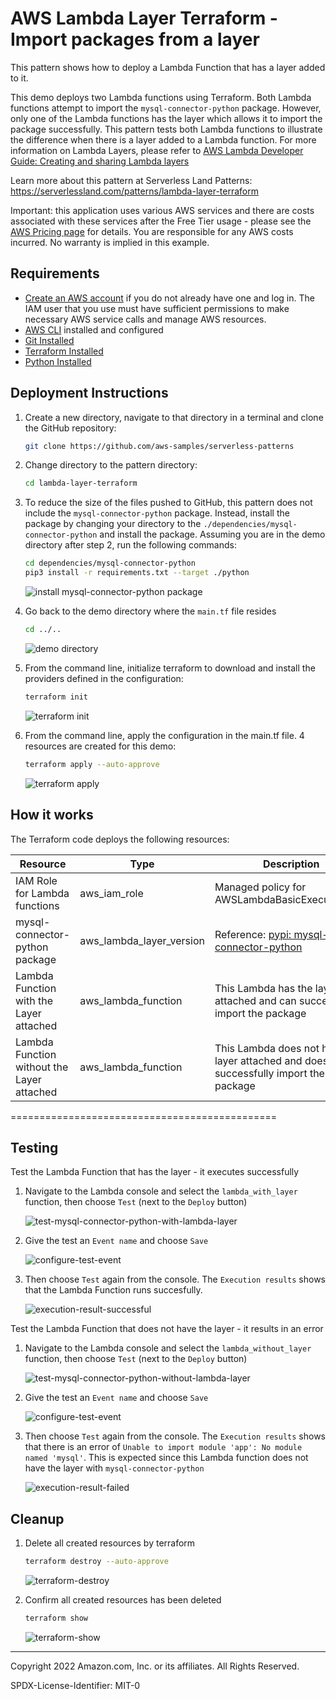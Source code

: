 # AWS Lambda Layer Terraform - Import packages from a layer

This pattern shows how to deploy a Lambda Function that has a layer added to it.

This demo deploys two Lambda functions using Terraform. Both Lambda functions attempt to import the `mysql-connector-python` package. However, only one of the Lambda functions has the layer which allows it to import the package successfully. This pattern tests both Lambda functions to illustrate the difference when there is a layer added to a Lambda function. For more information on Lambda Layers, please refer to [AWS Lambda Developer Guide: Creating and sharing Lambda layers](https://docs.aws.amazon.com/lambda/latest/dg/configuration-layers.html)

Learn more about this pattern at Serverless Land Patterns: https://serverlessland.com/patterns/lambda-layer-terraform

Important: this application uses various AWS services and there are costs associated with these services after the Free Tier usage - please see the [AWS Pricing page](https://aws.amazon.com/pricing/) for details. You are responsible for any AWS costs incurred. No warranty is implied in this example.

## Requirements

* [Create an AWS account](https://portal.aws.amazon.com/gp/aws/developer/registration/index.html) if you do not already have one and log in. The IAM user that you use must have sufficient permissions to make necessary AWS service calls and manage AWS resources.
* [AWS CLI](https://docs.aws.amazon.com/cli/latest/userguide/install-cliv2.html) installed and configured
* [Git Installed](https://git-scm.com/book/en/v2/Getting-Started-Installing-Git)
* [Terraform Installed](https://learn.hashicorp.com/tutorials/terraform/install-cli?in=terraform/aws-get-started)
* [Python Installed](https://www.python.org/downloads/)

## Deployment Instructions

1. Create a new directory, navigate to that directory in a terminal and clone the GitHub repository:

    ```bash
    git clone https://github.com/aws-samples/serverless-patterns
    ```
2. Change directory to the pattern directory:

    ```bash
    cd lambda-layer-terraform
    ```

3. To reduce the size of the files pushed to GitHub, this pattern does not include the `mysql-connector-python` package. Instead, install the package by changing your directory to the `./dependencies/mysql-connector-python` and install the package. Assuming you are in the demo directory after step 2, run the following commands:

    ```bash
    cd dependencies/mysql-connector-python
    pip3 install -r requirements.txt --target ./python
    ```

    ![install mysql-connector-python package](./docs/01-install-package.png)

4. Go back to the demo directory where the `main.tf` file resides

   ```bash
   cd ../..
   ```

   ![demo directory](./docs/02-demo-directory.png)

5. From the command line, initialize terraform to download and install the providers defined in the configuration:

    ```bash
    terraform init
    ```

    ![terraform init](./docs/03-terraform-init.png)

6. From the command line, apply the configuration in the main.tf file. 4 resources are created for this demo:

    ```bash
    terraform apply --auto-approve
    ```

    ![terraform apply](./docs/04-terraform-apply.png)

## How it works

The Terraform code deploys the following resources:

| Resource                                   | Type                     | Description                                                  |
| ------------------------------------------ | ------------------------ | ------------------------------------------------------------ |
| IAM Role for Lambda functions              | aws_iam_role             | Managed policy for AWSLambdaBasicExecutionRole               |
| mysql-connector-python package             | aws_lambda_layer_version | Reference: [pypi: mysql-connector-python](https://pypi.org/project/mysql-connector-python/) |
| Lambda Function with the Layer attached    | aws_lambda_function      | This Lambda has the layer attached and can successfully import the package |
| Lambda Function without the Layer attached | aws_lambda_function      | This Lambda does not have layer attached and does not successfully import the package |

==============================================

## Testing

Test the Lambda Function that has the layer - it executes successfully

1. Navigate to the Lambda console and select the `lambda_with_layer` function, then choose `Test` (next to the `Deploy` button)

    ![test-mysql-connector-python-with-lambda-layer](./docs/05-test-mysql-connector-python-with-layer.png)


2. Give the test an `Event name` and choose `Save`

    ![configure-test-event](./docs/06-configure-test-event.png)

3. Then choose `Test` again from the console. The `Execution results` shows that the Lambda Function runs succesfully.

    ![execution-result-successful](./docs/07-execution-results-success.png)

Test the Lambda Function that does not have the layer - it results in an error

1. Navigate to the Lambda console and select the `lambda_without_layer` function, then choose `Test` (next to the `Deploy` button)

    ![test-mysql-connector-python-without-lambda-layer](./docs/08-test-mysql-connector-python-without-layer.png)

2. Give the test an `Event name` and choose `Save`

    ![configure-test-event](./docs/06-configure-test-event.png)

3. Then choose `Test` again from the console. The `Execution results` shows that there is an error of `Unable to import module 'app': No module named 'mysql'`. This is expected since this Lambda function does not have the layer with `mysql-connector-python`

    ![execution-result-failed](./docs/09-test-mysql-connector-python-without-layer.png)

## Cleanup

1. Delete all created resources by terraform

    ```bash
    terraform destroy --auto-approve
    ```
    ![terraform-destroy](./docs/10-terraform-destroy.png)

2. Confirm all created resources has been deleted

    ```bash
    terraform show
    ```

    ![terraform-show](./docs/11-terraform-show.png)

----
Copyright 2022 Amazon.com, Inc. or its affiliates. All Rights Reserved.

SPDX-License-Identifier: MIT-0
